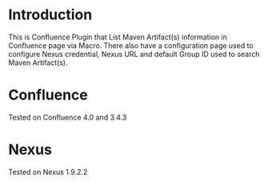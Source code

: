 Introduction
============
This is Confluence Plugin that List Maven Artifact(s) information in Confluence page via Macro.
There also have a configuration page used to configure Nexus credential, Nexus URL and default Group ID used to search Maven Artifact(s).

Confluence
==========
Tested on Confluence 4.0 and 3.4.3

Nexus
=====
Tested on Nexus 1.9.2.2
